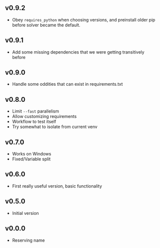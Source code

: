 ## v0.9.2

* Obey `requires_python` when choosing versions, and preinstall older pip before
  solver became the default.

## v0.9.1

* Add some missing dependencies that we were getting transitively before

## v0.9.0

* Handle some oddities that can exist in requirements.txt

## v0.8.0

* Limit `--fast` parallelism
* Allow customizing requirements
* Workflow to test itself
* Try somewhat to isolate from current venv

## v0.7.0

* Works on Windows
* Fixed/Variable split

## v0.6.0

* First really useful version, basic functionality

## v0.5.0

* Initial version

## v0.0.0

* Reserving name

